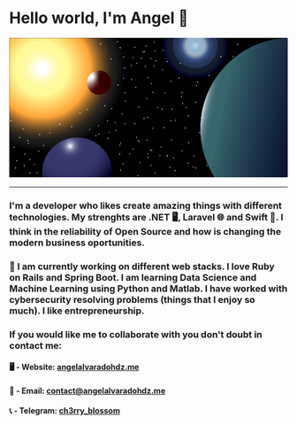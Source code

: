 # Hello world, I'm Angel 🚀

<img src="img.png">
<hr>

### I'm a developer who likes create amazing things with different technologies. My strenghts are .NET 🖥, Laravel 🌐 and Swift 📱. I think in the reliability of Open Source and how is changing the modern business oportunities. 
### 🔭 I am currently working on different web stacks. I love Ruby on Rails and Spring Boot. I am learning Data Science and Machine Learning using Python and Matlab. I have worked with cybersecurity resolving problems (things that I enjoy so much). I like entrepreneurship. 
### If you would like me to collaborate with you don't doubt in contact me:

 #### 🖥 - Website: <a href="https://angelalvaradohdz.me">angelalvaradohdz.me</a>
 #### 📧 - Email: <a href="mailto:contacto@angelalvarado.cf">contact@angelalvaradohdz.me</a>
 #### 📞 - Telegram: <a href="https://t.me/ch3rry_blossom">ch3rry_blossom</a>
 
<!--
**AngelAngelopoulos/AngelAngelopoulos** is a ✨ _special_ ✨ repository because its `README.md` (this file) appears on your GitHub profile.

Here are some ideas to get you started:

- 🔭 I’m currently working on ...
- 🌱 I’m currently learning ...
- 👯 I’m looking to collaborate on ...
- 🤔 I’m looking for help with ...
- 💬 Ask me about ...
- 📫 How to reach me: ...
- 😄 Pronouns: ...
- ⚡ Fun fact: ...
-->
